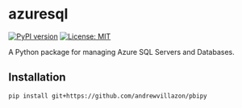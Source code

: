 # azuresql

[![PyPI version](https://badge.fury.io/py/azuresql.svg)](https://badge.fury.io/py/azuresql)
[![License: MIT](https://img.shields.io/badge/License-MIT-yellow.svg)](https://opensource.org/licenses/MIT)

A Python package for managing Azure SQL Servers and Databases.

## Installation
```bash
pip install git+https://github.com/andrewvillazon/pbipy
